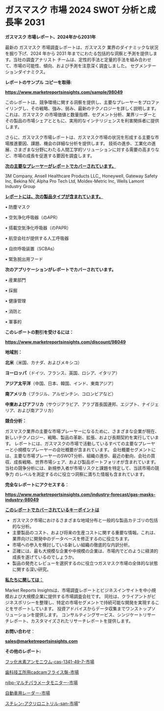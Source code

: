 # ガスマスク 市場 2024 SWOT 分析と成長率 2031

<strong>ガスマスク 市場レポート、2024年から2031年</strong>

最新の ガスマスク 市場調査レポートは、ガスマスク 業界のダイナミックな状況を掘り下げ、2024 年から 2031 年までにわたる包括的な洞察と予測を提供します。当社の調査アナリスト チームは、定性的手法と定量的手法を組み合わせて、市場の可能性、傾向、および予測を注意深く調査しました。 セグメンテーションダイナミクス。



<strong>レポートのサンプル コピーを取得:</strong> <a href=https://www.marketreportsinsights.com/sample/98049>

<strong><u>https://www.marketreportsinsights.com/sample/98049</u></strong></a>

このレポートは、競争環境に関する洞察を提供し、主要なプレーヤーをプロファイリングし、その戦略、強み、弱み、最新のテクノロジーを詳しく説明します。 これは、ガスマスク の市場価値と数量指標、セグメント分析、業界リーダーとその製品の市場シェアとともに、実用的なインテリジェンスを利害関係者に提供します。

さらに、ガスマスク市場レポートは、ガスマスク市場の状況を形成する主要な市場推進要因、課題、機会の詳細な分析を提供します。 技術の進歩、工業化の進展、さまざまな分野にわたる人間工学的ソリューションに対する需要の高まりなど、市場の成長を促進する要因を調査します。



<strong><u>次の主要なプレーヤーがレポートでカバーされています。</u></strong>

3M Company, Ansell Healthcare Products LLC,, Honeywell, Gateway Safety Inc, Bekina NV, Alpha Pro Tech Ltd, Moldex-Metric Inc, Wells Lamont Industry Group



<strong><u><b>レポートには、次の製品タイプが含まれています。</b></u></strong>

• 防塵マスク

• 空気浄化呼吸器（のAPR）

• 搭載空気浄化呼吸器（のPAPR）

• 航空会社が提供する人工呼吸器

• 自炊呼吸装置（SCBAs）

• 緊急脱出用フード



<strong><b>次のアプリケーションがレポートでカバーされています。</b></strong>

• 産業部門

• 採掘

• 健康管理

• 消防と

• 軍事的



<strong><b>このレポートの割引を受けるには：</b></strong><a href=https://www.marketreportsinsights.com/discount/98049>

<strong><u>https://www.marketreportsinsights.com/discount/98049</u></strong></a>



<strong>地域別：</strong>



<strong>北米</strong>（米国、カナダ、およびメキシコ）



<strong>ヨーロッパ</strong>（ドイツ、フランス、英国、ロシア、イタリア）



<strong>アジア太平洋</strong>（中国、日本、韓国、インド、東南アジア）



<strong>南アメリカ</strong>（ブラジル、アルゼンチン、コロンビアなど）



<strong>中東およびアフリカ</strong>（サウジアラビア、アラブ首長国連邦、エジプト、ナイジェリア、および南アフリカ）



<strong>競合分析：</strong>

ガスマスク業界の主要な市場プレーヤーになるために、さまざまな企業が現在、新しいテクノロジー、戦略、製品の革新、拡張、および長期契約を実行しています。 レポートには、ガスマスクの市場で活動しているすべての主要なプレーヤーと小規模なプレーヤーの会社概要が含まれています。 会社概要セグメントには、主要な市場プレーヤーのSWOT分析、組織の進歩、最近の動向、会社の買収、成長戦略、世界市場シェア、および製品ポートフォリオが含まれています。 当社の競争分析には、新規参入者が市場リスクと課題を特定して、当該市場の競争力 のレベルを測定するのに役立つ洞察に満ちた情報も含まれています。



<strong>完全なレポートにアクセスする</strong>：

<a href=https://www.marketreportsinsights.com/industry-forecast/gas-masks-industry-98049>

<strong><u>https://www.marketreportsinsights.com/industry-forecast/gas-masks-industry-98049</u></strong></a>



<strong><u><b>このレポートでカバーされているキーポイントは</b></u></strong>
<ul>
  <li>ガスマスク市場におけるさまざまな地域分布と一般的な製品カテゴリの包括的な分析。</li>
  <li>主要製品のコスト、および将来の生産コストに関する重要な情報。これは、業界向けに開発中のデータベースを修正するのに役立ちます。</li>
  <li>市場への参入を検討している新しい組織の徹底的な内訳分析。</li>
  <li>正確には、最も大規模な企業や中規模の企業は、市場内でどのように経済的成長を遂げているのでしょうか。</li>
  <li>製品の発売とレビューを選択するのに役立つガスマスク市場の全体的な状態に関する深い研究。</li>
</ul>


<strong><u><b>私たちに関しては：</b></u></strong>

Market Reports Insightsは、市場調査レポートとビジネスインサイトを中小規模および大規模企業に提供する市場調査会社です。 同社は、クライアントがビジネスポリシーを整理し、特定の市場セグメントで持続可能な開発を実現することをサポートしています。 投資アドバイスからデータ収集までワンストップソリューションを提供します。 コンサルティングサービス、シンジケートリサーチレポート、カスタマイズされたリサーチレポートを提供します。



<strong><b>お問い合わせ</b></strong>：

<a href=mailto:sales@marketreportsinsights.com>

<strong><u>sales@marketreportsinsights.com</u></strong></a>



<strong>その他のレポート:</strong>

<a href=https://www.linkedin.com/pulse/フッ化水素アンモニウム-cas-1341-49-7-市場-2023-収益と成長ドライバー-a4kzf/>フッ化水素アンモニウム-cas-1341-49-7-市場</a>

<a href=https://www.linkedin.com/pulse/歯科技工所用cadcamフライス盤-市場-2023-推進要因と成長機会-pkqaf/>歯科技工所用cadcamフライス盤-市場</a>

<a href=https://www.linkedin.com/pulse/nibp-マルチパラメータモニター-市場-2023-swot-分析と成長率-2030-pr-news-hub-ovynf/>nibp-マルチパラメータモニター-市場</a>

<a href=https://www.linkedin.com/pulse/自動車用レーダー-市場-2023-年のダイナミクスとビジネストレンド-u7odf/>自動車用レーダー-市場</a>

<a href=https://www.linkedin.com/pulse/スチレン-アクリロニトリル-san-市場-2023-収益と成長ドライバー-sdc1f/>スチレン-アクリロニトリル-san-市場</a>"

